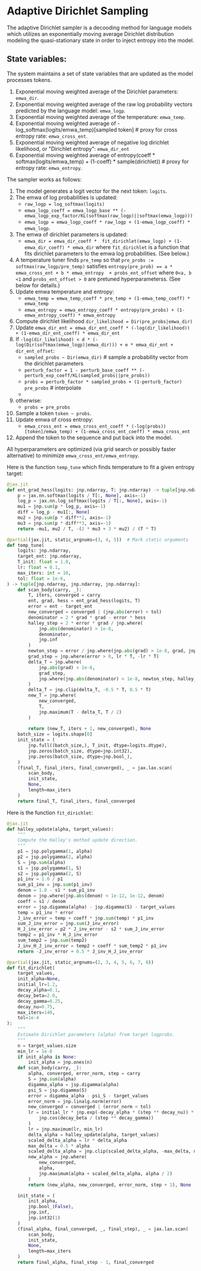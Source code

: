 # Adaptive Dirichlet Sampling

The adaptive Dirichlet sampler is a decooding method for language models which utilizes an exponentially moving average Dirichlet distribution modeling the quasi-stationary state in order to inject entropy into the model. 

## State variables:

The system maintains a set of state variables that are updated as the model processes tokens.

1. Exponential moving weighted average of the Dirichlet parameters: `emwa_dir`.
2. Exponential moving weighted average of the raw log probability vectors predicted by the language model: `emwa_logp`.
3. Exponential moving weighted average of the temperature: `emwa_temp`.
4. Exponential moving weighted average of -log_softmax(logits/emwa_temp)[sampled token] # proxy for cross entropy rate: `emwa_cross_ent`.
5. Exponential moving weighted average of negative log dirichlet likelihood, or "Dirichlet entropy": `emwa_dir_ent`
5. Exponential moving weighted average of entropy(coeff * softmax(logits/emwa_temp) + (1-coeff) * sample(dirichlet)) # proxy for entropy rate: `emwa_entropy`.

The sampler works as follows:

1. The model generates a logit vector for the next token: `logits`.
2. The emwa of log probabilities is updated: 
    - `raw_logp = log_softmax(logits)`
    - `emwa_logp_coeff = emwa_logp_base ** (- emwa_logp_exp_factor/KL(softmax(raw_logp)||softmax(emwa_logp)))`
    - `emwa_logp = emwa_logp_coeff * raw_logp + (1-emwa_logp_coeff) * emwa_logp`.
3. The emwa of dirichlet parameters is updated: 
    - `emwa_dir = emwa_dir_coeff *  fit_dirichlet(emwa_logp) + (1-emwa_dir_coeff) * emwa_dir` where `fit_dirichlet` is a function that fits dirichlet parameters to the emwa log probabilities. (See below.)
4. A temperature tuner finds `pre_temp` so that `pre_probs := softmax(raw_logp/pre_temp)` satisfies `entropy(pre_prob) == a * emwa_cross_ent + b * emwa_entropy  + probs_ent_offset` where `0<a, b <1` and `probs_ent_offset > 0` are pretuned hyperparameterss. (See below for details.)
5. Update emwa temperature and entropy: 
    - `emwa_temp = emwa_temp_coeff * pre_temp + (1-emwa_temp_coeff) * emwa_temp`
    - `emwa_entropy = emwa_entropy_coeff * entropy(pre_probs) + (1-emwa_entropy_coeff) * emwa_entropy`
6. Compute dirichlet likelihood `dir_likelihood = Dir(pre_probs|emwa_dir)`
7. Update `emwa_dir_ent = emwa_dir_ent_coeff * (-log(dir_likelihood)) + (1-emwa_dir_ent_coeff) * emwa_dir_ent`
5. If `-log(dir_likelihood) < d * (-log(Dir(softmax(emwa_logp)|emwa_dir))) + e * emwa_dir_ent + dir_ent_offset`: 
    - `sampled_probs ~ Dir(emwa_dir)` # sample a probability vector from the dirichlet parameters
    - `perturb_factor = 1 - perturb_base_coeff ** (- perturb_exp_coeff/KL(sampled_probs||pre_probs))`
    - `probs = perturb_factor * sampled_probs + (1-perturb_factor) pre_probs` # interpolate
    - 
6. otherwise:
    - `probs = pre_probs`
7. Sample a token `token ~ probs`.
8. Update emwa of cross entropy:
    - `emwa_cross_ent = emwa_cross_ent_coeff * (-log(probs))[token]/emwa_temp) + (1-emwa_cross_ent_coeff) * emwa_cross_ent`
6. Append the token to the sequence and put back into the model. 

All hyperparameters are optimized (via grid search or possibly faster alternative) to minimize `emwa_cross_ent/emwa_entropy`. 


Here is the function `temp_tune` which finds temperature to fit a given entropy target:

```python
@jax.jit
def ent_grad_hess(logits: jnp.ndarray, T: jnp.ndarray) -> tuple[jnp.ndarray, jnp.ndarray, jnp.ndarray]:
    p = jax.nn.softmax(logits / T[:, None], axis=-1)
    log_p = jax.nn.log_softmax(logits / T[:, None], axis=-1)
    mu1 = jnp.sum(p * log_p, axis=-1)
    diff = log_p - mu1[:, None]
    mu2 = jnp.sum(p * diff**2, axis=-1)
    mu3 = jnp.sum(p * diff**3, axis=-1)
    return -mu1, mu2 / T, -(2 * mu3 + 3 * mu2) / (T * T)

@partial(jax.jit, static_argnums=(3, 4, 5))  # Mark static arguments
def temp_tune(
    logits: jnp.ndarray,
    target_ent: jnp.ndarray,
    T_init: float = 1.0,
    lr: float = 0.1,
    max_iters: int = 10,
    tol: float = 1e-6,
) -> tuple[jnp.ndarray, jnp.ndarray, jnp.ndarray]:
    def scan_body(carry, _):
        T, iters, converged = carry
        ent, grad, hess = ent_grad_hess(logits, T)
        error = ent - target_ent
        new_converged = converged | (jnp.abs(error) < tol)
        denominator = 2 * grad * grad - error * hess
        halley_step = 2 * error * grad / jnp.where(
            jnp.abs(denominator) > 1e-8,
            denominator,
            jnp.inf
        )
        newton_step = error / jnp.where(jnp.abs(grad) > 1e-8, grad, jnp.inf)
        grad_step = jnp.where(error > 0, lr * T, -lr * T)
        delta_T = jnp.where(
            jnp.abs(grad) < 1e-8,
            grad_step,
            jnp.where(jnp.abs(denominator) < 1e-8, newton_step, halley_step)
        )
        delta_T = jnp.clip(delta_T, -0.5 * T, 0.5 * T)
        new_T = jnp.where(
            new_converged,
            T,
            jnp.maximum(T - delta_T, T / 2)
        )
        
        return (new_T, iters + 1, new_converged), None
    batch_size = logits.shape[0]
    init_state = (
        jnp.full((batch_size,), T_init, dtype=logits.dtype),
        jnp.zeros(batch_size, dtype=jnp.int32),
        jnp.zeros(batch_size, dtype=jnp.bool_),
    )
    (final_T, final_iters, final_converged), _ = jax.lax.scan(
        scan_body,
        init_state,
        None,
        length=max_iters
    )
    return final_T, final_iters, final_converged
```

Here is the function `fit_dirichlet`:

```python
@jax.jit
def halley_update(alpha, target_values):
    """
    Compute the Halley's method update direction.
    """
    p1 = jsp.polygamma(1, alpha)
    p2 = jsp.polygamma(2, alpha)
    S = jnp.sum(alpha)
    s1 = jsp.polygamma(1, S)
    s2 = jsp.polygamma(2, S)
    p1_inv = 1.0 / p1
    sum_p1_inv = jnp.sum(p1_inv)
    denom = 1.0 - s1 * sum_p1_inv
    denom = jnp.where(jnp.abs(denom) < 1e-12, 1e-12, denom)
    coeff = s1 / denom
    error = jsp.digamma(alpha) - jsp.digamma(S) - target_values
    temp = p1_inv * error
    J_inv_error = temp + coeff * jnp.sum(temp) * p1_inv
    sum_J_inv_error = jnp.sum(J_inv_error)
    H_J_inv_error = p2 * J_inv_error - s2 * sum_J_inv_error
    temp2 = p1_inv * H_J_inv_error
    sum_temp2 = jnp.sum(temp2)
    J_inv_H_J_inv_error = temp2 + coeff * sum_temp2 * p1_inv
    return -J_inv_error + 0.5 * J_inv_H_J_inv_error

@partial(jax.jit, static_argnums=(2, 3, 4, 5, 6, 7, 8))
def fit_dirichlet(
    target_values,
    init_alpha=None,
    initial_lr=1.2,
    decay_alpha=0.1,
    decay_beta=2.0,
    decay_gamma=0.25,
    decay_nu=0.75,
    max_iters=140,
    tol=1e-4
):
    """
    Estimate Dirichlet parameters (alpha) from target logprobs.
    """
    n = target_values.size
    min_lr = 1e-8
    if init_alpha is None:
        init_alpha = jnp.ones(n)
    def scan_body(carry, _):
        alpha, converged, error_norm, step = carry
        S = jnp.sum(alpha)
        digamma_alpha = jsp.digamma(alpha)
        psi_S = jsp.digamma(S)
        error = digamma_alpha - psi_S - target_values
        error_norm = jnp.linalg.norm(error)
        new_converged = converged | (error_norm < tol)
        lr = initial_lr * jnp.exp(-decay_alpha * (step ** decay_nu)) * jnp.abs(
            jnp.cos(decay_beta / (step ** decay_gamma))
        )
        lr = jnp.maximum(lr, min_lr)
        delta_alpha = halley_update(alpha, target_values)
        scaled_delta_alpha = lr * delta_alpha
        max_delta = 0.5 * alpha
        scaled_delta_alpha = jnp.clip(scaled_delta_alpha, -max_delta, max_delta)
        new_alpha = jnp.where(
            new_converged,
            alpha,
            jnp.maximum(alpha + scaled_delta_alpha, alpha / 2)
        )
        return (new_alpha, new_converged, error_norm, step + 1), None

    init_state = (
        init_alpha,
        jnp.bool_(False),
        jnp.inf,
        jnp.int32(1)
    )
    (final_alpha, final_converged, _, final_step), _ = jax.lax.scan(
        scan_body,
        init_state,
        None,
        length=max_iters
    )
    return final_alpha, final_step - 1, final_converged
```


